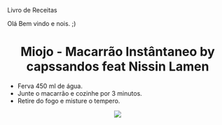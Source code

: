 Livro de Receitas

Olá Bem vindo e nois. ;)

<h1 align="center"><b>Miojo - Macarrão Instântaneo by capssandos feat Nissin Lamen</b></h1>
<ul>
  <li>Ferva 450 ml de água.</li>
  <li>Junte o macarrão e cozinhe por 3 minutos.</li>
  <li>Retire do fogo e misture o tempero.</li>
</ul>
<div align="center">
  <img src='https://superprix.vteximg.com.br/arquivos/ids/173605-600-600/Macarrao-Instantaneo-Nissin-Lamen-Galinha-Caipira-85g.png?v=636156051189630000' />
</div>
